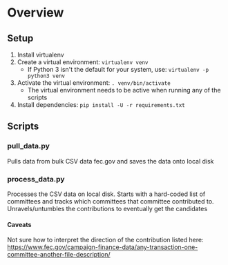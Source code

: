 # Overview

## Setup
1. Install virtualenv
1. Create a virtual environment: `virtualenv venv`
    * If Python 3 isn't the default for your system, use: `virtualenv -p python3 venv`
1. Activate the virtual environment: `. venv/bin/activate`
    * The virtual environment needs to be active when running any of the scripts
1. Install dependencies: `pip install -U -r requirements.txt`

## Scripts

### pull_data.py
Pulls data from bulk CSV data fec.gov and saves the data onto local disk

### process_data.py
Processes the CSV data on local disk. Starts with a hard-coded list of committees and tracks which committees that committee contributed to. Unravels/untumbles the contributions to eventually get the candidates

#### Caveats
Not sure how to interpret the direction of the contribution listed here: https://www.fec.gov/campaign-finance-data/any-transaction-one-committee-another-file-description/